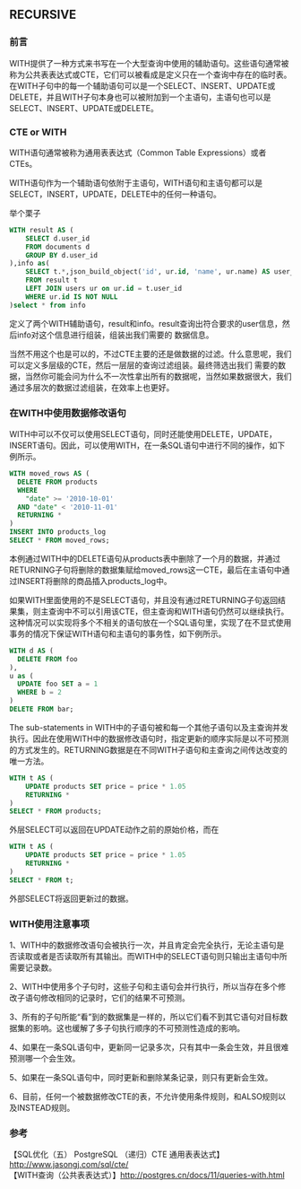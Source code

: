 ## RECURSIVE

### 前言

WITH提供了一种方式来书写在一个大型查询中使用的辅助语句。这些语句通常被称为公共表表达式或CTE，它们可以被看成是定义只在一个查询中存在的临时表。在WITH子句中的每一个辅助语句可以是一个SELECT、INSERT、UPDATE或DELETE，并且WITH子句本身也可以被附加到一个主语句，主语句也可以是SELECT、INSERT、UPDATE或DELETE。

### CTE or WITH

WITH语句通常被称为通用表表达式（Common Table Expressions）或者CTEs。  

WITH语句作为一个辅助语句依附于主语句，WITH语句和主语句都可以是SELECT，INSERT，UPDATE，DELETE中的任何一种语句。  

举个栗子  
````sql
WITH result AS (
    SELECT d.user_id
    FROM documents d
    GROUP BY d.user_id
),info as(
    SELECT t.*,json_build_object('id', ur.id, 'name', ur.name) AS user_info
    FROM result t
    LEFT JOIN users ur on ur.id = t.user_id
    WHERE ur.id IS NOT NULL
)select * from info
````
定义了两个WITH辅助语句，result和info。result查询出符合要求的user信息，然后info对这个信息进行组装，组装出我们需要的
数据信息。

当然不用这个也是可以的，不过CTE主要的还是做数据的过滤。什么意思呢，我们可以定义多层级的CTE，然后一层层的查询过滤组装。最终筛选出我们
需要的数据，当然你可能会问为什么不一次性拿出所有的数据呢，当然如果数据很大，我们通过多层次的数据过滤组装，在效率上也更好。

### 在WITH中使用数据修改语句

WITH中可以不仅可以使用SELECT语句，同时还能使用DELETE，UPDATE，INSERT语句。因此，可以使用WITH，在一条SQL语句中进行不同的操作，如下例所示。

````sql
WITH moved_rows AS (
  DELETE FROM products
  WHERE
    "date" >= '2010-10-01'
  AND "date" < '2010-11-01'
  RETURNING *
)
INSERT INTO products_log
SELECT * FROM moved_rows;
````
本例通过WITH中的DELETE语句从products表中删除了一个月的数据，并通过RETURNING子句将删除的数据集赋给moved_rows这一CTE，最后在主语句中通过INSERT将删除的商品插入products_log中。

如果WITH里面使用的不是SELECT语句，并且没有通过RETURNING子句返回结果集，则主查询中不可以引用该CTE，但主查询和WITH语句仍然可以继续执行。这种情况可以实现将多个不相关的语句放在一个SQL语句里，实现了在不显式使用事务的情况下保证WITH语句和主语句的事务性，如下例所示。

````sql
WITH d AS (
  DELETE FROM foo
),
u as (
  UPDATE foo SET a = 1
  WHERE b = 2
)
DELETE FROM bar;
````

The sub-statements in WITH中的子语句被和每一个其他子语句以及主查询并发执行。因此在使用WITH中的数据修改语句时，指定更新的顺序实际是以不可预测的方式发生的。RETURNING数据是在不同WITH子语句和主查询之间传达改变的唯一方法。
````sql
WITH t AS (
    UPDATE products SET price = price * 1.05
    RETURNING *
)
SELECT * FROM products;
````
外层SELECT可以返回在UPDATE动作之前的原始价格，而在
````sql
WITH t AS (
    UPDATE products SET price = price * 1.05
    RETURNING *
)
SELECT * FROM t;
````
外部SELECT将返回更新过的数据。


### WITH使用注意事项

1、WITH中的数据修改语句会被执行一次，并且肯定会完全执行，无论主语句是否读取或者是否读取所有其输出。而WITH中的SELECT语句则只输出主语句中所需要记录数。  

2、WITH中使用多个子句时，这些子句和主语句会并行执行，所以当存在多个修改子语句修改相同的记录时，它们的结果不可预测。  

3、所有的子句所能“看”到的数据集是一样的，所以它们看不到其它语句对目标数据集的影响。这也缓解了多子句执行顺序的不可预测性造成的影响。  

4、如果在一条SQL语句中，更新同一记录多次，只有其中一条会生效，并且很难预测哪一个会生效。  

5、如果在一条SQL语句中，同时更新和删除某条记录，则只有更新会生效。  

6、目前，任何一个被数据修改CTE的表，不允许使用条件规则，和ALSO规则以及INSTEAD规则。  








### 参考
【SQL优化（五） PostgreSQL （递归）CTE 通用表表达式】http://www.jasongj.com/sql/cte/  
【WITH查询（公共表表达式）】http://postgres.cn/docs/11/queries-with.html
